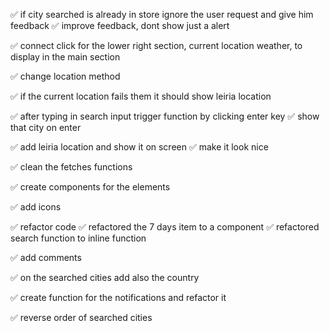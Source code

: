 ✅  if city searched is already in store ignore the user request and give him feedback
      ✅ improve feedback, dont show just a alert

 ✅ connect click for the lower right section, current location weather, to display in the main section

✅ change location method

✅ if the current location fails them it should show leiria location

 ✅ after typing in search input trigger function by clicking enter key
      ✅ show that city on enter

 ✅ add leiria location and show it on screen
      ✅ make it look nice

✅ clean the fetches functions

 ✅ create components for the elements 

 ✅ add icons 

✅ refactor code 
    ✅ refactored the 7 days item to a component
    ✅ refactored search function to inline function

✅ add comments 

✅ on the searched cities add also the country

✅ create function for the notifications and refactor it

✅ reverse order of searched cities
